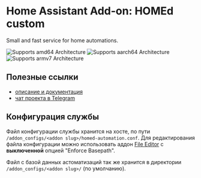 # Home Assistant Add-on: HOMEd custom
Small and fast service for home automations.

![Supports amd64 Architecture][amd64-shield]
![Supports aarch64 Architecture][aarch64-shield]
![Supports armv7 Architecture][armv7-shield]

[amd64-shield]: https://img.shields.io/badge/amd64-yes-green.svg
[aarch64-shield]: https://img.shields.io/badge/aarch64-yes-green.svg
[armv7-shield]: https://img.shields.io/badge/armv7-yes-green.svg

## Полезные ссылки

- [описание и документация](https://wiki.homed.dev/page/Automation)
- [чат проекта в Telegram](https://t.me/homed_zigbee)

## Конфигурация службы

Файл конфигурации службы хранится на хосте, по пути `/addon_configs/<addon slug>/homed-automation.conf`. Для редактирования файла конфигурации можно использовать аддон [File Editor](https://github.com/home-assistant/addons/blob/master/configurator/README.md) с **выключенной** опцией "Enforce Basepath".

Файл с базой данных астоматизаций так же хранится в директории `/addon_configs/<addon slug>/` (по умолчанию).
